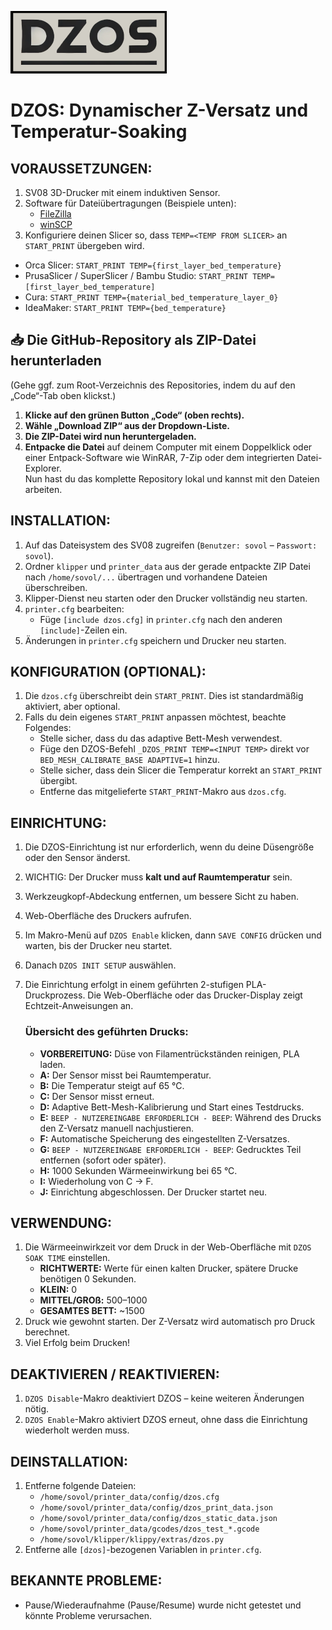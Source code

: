![LOGO](./images/dzos_logo.png)

# DZOS: Dynamischer Z-Versatz und Temperatur-Soaking

## VORAUSSETZUNGEN:
1. SV08 3D-Drucker mit einem induktiven Sensor.
2. Software für Dateiübertragungen (Beispiele unten):
    - [FileZilla](https://filezilla-project.org/)
    - [winSCP](https://winscp.net/)
3. Konfiguriere deinen Slicer so, dass `TEMP=<TEMP FROM SLICER>` an `START_PRINT` übergeben wird.   
- Orca Slicer: `START_PRINT TEMP={first_layer_bed_temperature}`
- PrusaSlicer / SuperSlicer / Bambu Studio: `START_PRINT TEMP=[first_layer_bed_temperature]`
- Cura: `START_PRINT TEMP={material_bed_temperature_layer_0}`
- IdeaMaker: `START_PRINT TEMP={bed_temperature}`

## 📥 Die GitHub-Repository als ZIP-Datei herunterladen  
(Gehe ggf. zum Root-Verzeichnis des Repositories, indem du auf den „Code“-Tab oben klickst.)

1. **Klicke auf den grünen Button „Code“ (oben rechts).**  
2. **Wähle „Download ZIP“ aus der Dropdown-Liste.**  
3. **Die ZIP-Datei wird nun heruntergeladen.**  
4. **Entpacke die Datei** auf deinem Computer mit einem Doppelklick oder einer Entpack-Software wie WinRAR, 7-Zip oder dem integrierten Datei-Explorer.  
Nun hast du das komplette Repository lokal und kannst mit den Dateien arbeiten. 

## INSTALLATION:
1. Auf das Dateisystem des SV08 zugreifen (`Benutzer: sovol` – `Passwort: sovol`).
2. Ordner `klipper` und `printer_data` aus der gerade entpackte ZIP Datei nach `/home/sovol/...` übertragen und vorhandene Dateien überschreiben.
3. Klipper-Dienst neu starten oder den Drucker vollständig neu starten.
4. `printer.cfg` bearbeiten:
    - Füge `[include dzos.cfg]` in `printer.cfg` nach den anderen `[include]`-Zeilen ein.
5. Änderungen in `printer.cfg` speichern und Drucker neu starten.

## KONFIGURATION (OPTIONAL):
1. Die `dzos.cfg` überschreibt dein `START_PRINT`. Dies ist standardmäßig aktiviert, aber optional.
2. Falls du dein eigenes `START_PRINT` anpassen möchtest, beachte Folgendes:
    - Stelle sicher, dass du das adaptive Bett-Mesh verwendest.
    - Füge den DZOS-Befehl `_DZOS_PRINT TEMP=<INPUT TEMP>` direkt vor `BED_MESH_CALIBRATE_BASE ADAPTIVE=1` hinzu.
    - Stelle sicher, dass dein Slicer die Temperatur korrekt an `START_PRINT` übergibt.
    - Entferne das mitgelieferte `START_PRINT`-Makro aus `dzos.cfg`.

## EINRICHTUNG:
1. Die DZOS-Einrichtung ist nur erforderlich, wenn du deine Düsengröße oder den Sensor änderst.
2. WICHTIG: Der Drucker muss **kalt und auf Raumtemperatur** sein.
3. Werkzeugkopf-Abdeckung entfernen, um bessere Sicht zu haben.
4. Web-Oberfläche des Druckers aufrufen.
5. Im Makro-Menü auf `DZOS Enable` klicken, dann `SAVE CONFIG` drücken und warten, bis der Drucker neu startet.
6. Danach `DZOS INIT SETUP` auswählen.
7. Die Einrichtung erfolgt in einem geführten 2-stufigen PLA-Druckprozess. Die Web-Oberfläche oder das Drucker-Display zeigt Echtzeit-Anweisungen an.

    ### Übersicht des geführten Drucks:
    - **VORBEREITUNG:** Düse von Filamentrückständen reinigen, PLA laden.
    - **A:** Der Sensor misst bei Raumtemperatur.
    - **B:** Die Temperatur steigt auf 65 °C.
    - **C:** Der Sensor misst erneut.
    - **D:** Adaptive Bett-Mesh-Kalibrierung und Start eines Testdrucks.
    - **E:** `BEEP - NUTZEREINGABE ERFORDERLICH - BEEP`: Während des Drucks den Z-Versatz manuell nachjustieren.
    - **F:** Automatische Speicherung des eingestellten Z-Versatzes.
    - **G:** `BEEP - NUTZEREINGABE ERFORDERLICH - BEEP`: Gedrucktes Teil entfernen (sofort oder später).
    - **H:** 1000 Sekunden Wärmeeinwirkung bei 65 °C.
    - **I:** Wiederholung von C → F.
    - **J:** Einrichtung abgeschlossen. Der Drucker startet neu.

## VERWENDUNG:
1. Die Wärmeeinwirkzeit vor dem Druck in der Web-Oberfläche mit `DZOS SOAK TIME` einstellen.
    - **RICHTWERTE:** Werte für einen kalten Drucker, spätere Drucke benötigen 0 Sekunden.
    - **KLEIN:** 0
    - **MITTEL/GROß:** 500–1000
    - **GESAMTES BETT:** ~1500
2. Druck wie gewohnt starten. Der Z-Versatz wird automatisch pro Druck berechnet.
3. Viel Erfolg beim Drucken!

## DEAKTIVIEREN / REAKTIVIEREN:
1. `DZOS Disable`-Makro deaktiviert DZOS – keine weiteren Änderungen nötig.
2. `DZOS Enable`-Makro aktiviert DZOS erneut, ohne dass die Einrichtung wiederholt werden muss.

## DEINSTALLATION:
1. Entferne folgende Dateien:
    - `/home/sovol/printer_data/config/dzos.cfg`
    - `/home/sovol/printer_data/config/dzos_print_data.json`
    - `/home/sovol/printer_data/config/dzos_static_data.json`
    - `/home/sovol/printer_data/gcodes/dzos_test_*.gcode`
    - `/home/sovol/klipper/klippy/extras/dzos.py`
2. Entferne alle `[dzos]`-bezogenen Variablen in `printer.cfg`.

## BEKANNTE PROBLEME:
- Pause/Wiederaufnahme (Pause/Resume) wurde nicht getestet und könnte Probleme verursachen.
